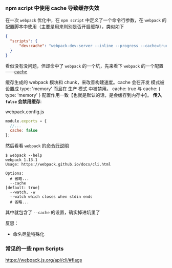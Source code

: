 ### npm script 中使用 cache 导致缓存失效
在一次 `webpack` 优化中，在 `npm script` 中定义了一个命令行参数，在 `webpack` 的配置脚本中使用（主要是用来判别是否开启缓存），类似如下

```json
{
  "scripts": {
	  "dev:cache": "webpack-dev-server --inline --progress --cache=true",
  }
}
```

看似没有没问题，但却命中了 `webpack` 的一个坑，先来看下 `webpack` 的一个配置——[cache](https://webpack.docschina.org/configuration/other-options/#cache)


缓存生成的 webpack 模块和 chunk，来改善构建速度。cache 会在开发 模式被设置成 type: 'memory' 而且在 生产 模式 中被禁用。 cache: true 与 cache: { type: 'memory' } 配置作用一致【也就是默认的话，是会缓存到内存中】。 **传入 `false` 会禁用缓存**:

webpack.config.js

```js
module.exports = {
  //...
  cache: false
};
```

然后看看 `webpack` 的[命令行说明](https://guoyongfeng.github.io/book/07/03-webpack%20%E5%91%BD%E4%BB%A4%E8%A1%8C%E8%AF%B4%E6%98%8E.html)

```
$ webpack --help
webpack 1.13.1
Usage: https://webpack.github.io/docs/cli.html

Options:
  # 省略...
  --cache                                                                                           [default: true]
  --watch, -w
  --watch which closes when stdin ends
  # 省略...
```

其中就包含了 `--cache` 的设置，确实掉进坑里了

反思：
- 命名尽量特殊化


### 常见的一些 npm Scripts
https://webpack.js.org/api/cli/#flags